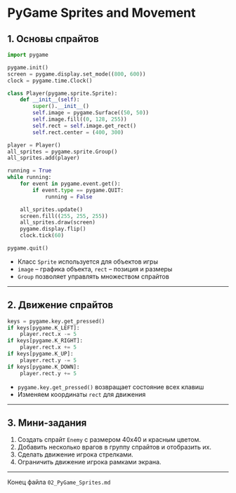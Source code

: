 # PyGame Sprites and Movement

## 1. Основы спрайтов

```python
import pygame

pygame.init()
screen = pygame.display.set_mode((800, 600))
clock = pygame.time.Clock()

class Player(pygame.sprite.Sprite):
    def __init__(self):
        super().__init__()
        self.image = pygame.Surface((50, 50))
        self.image.fill((0, 128, 255))
        self.rect = self.image.get_rect()
        self.rect.center = (400, 300)

player = Player()
all_sprites = pygame.sprite.Group()
all_sprites.add(player)

running = True
while running:
    for event in pygame.event.get():
        if event.type == pygame.QUIT:
            running = False

    all_sprites.update()
    screen.fill((255, 255, 255))
    all_sprites.draw(screen)
    pygame.display.flip()
    clock.tick(60)

pygame.quit()
```

* Класс `Sprite` используется для объектов игры
* `image` – графика объекта, `rect` – позиция и размеры
* `Group` позволяет управлять множеством спрайтов

---

## 2. Движение спрайтов

```python
keys = pygame.key.get_pressed()
if keys[pygame.K_LEFT]:
    player.rect.x -= 5
if keys[pygame.K_RIGHT]:
    player.rect.x += 5
if keys[pygame.K_UP]:
    player.rect.y -= 5
if keys[pygame.K_DOWN]:
    player.rect.y += 5
```

* `pygame.key.get_pressed()` возвращает состояние всех клавиш
* Изменяем координаты `rect` для движения

---

## 3. Мини-задания

1. Создать спрайт `Enemy` с размером 40x40 и красным цветом.
2. Добавить несколько врагов в группу спрайтов и отобразить их.
3. Сделать движение игрока стрелками.
4. Ограничить движение игрока рамками экрана.

---

Конец файла `02_PyGame_Sprites.md`

